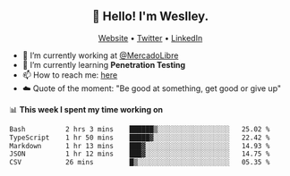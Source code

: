 <h2 align="center">👋 Hello! I'm Weslley.</h2>
<p align="center">
  <a href="http://weslleyneri.com.br">Website</a> •
  <a href="https://twitter.com/Weslley_Neri">Twitter</a> •
  <a href="https://www.linkedin.com/in/weslley-neri-3658908b">LinkedIn</a>
</p>


- 🔭 I’m currently working at [@MercadoLibre](https://github.com/mercadolibre)
- 🌱 I’m currently learning **Penetration Testing**
- 📫 How to reach me: [here](mailto:weslley39@gmail.com)
- ☁️ Quote of the moment: "Be good at something, get good or give up"

📊 **This week I spent my time working on**
<!--START_SECTION:waka-->

```txt
Bash          2 hrs 3 mins    ██████▒░░░░░░░░░░░░░░░░░░   25.02 %
TypeScript    1 hr 50 mins    █████▓░░░░░░░░░░░░░░░░░░░   22.42 %
Markdown      1 hr 13 mins    ███▓░░░░░░░░░░░░░░░░░░░░░   14.93 %
JSON          1 hr 12 mins    ███▓░░░░░░░░░░░░░░░░░░░░░   14.75 %
CSV           26 mins         █▒░░░░░░░░░░░░░░░░░░░░░░░   05.35 %
```

<!--END_SECTION:waka-->

<!-- Inspired by https://github.com/gruselhaus/gruselhaus -->